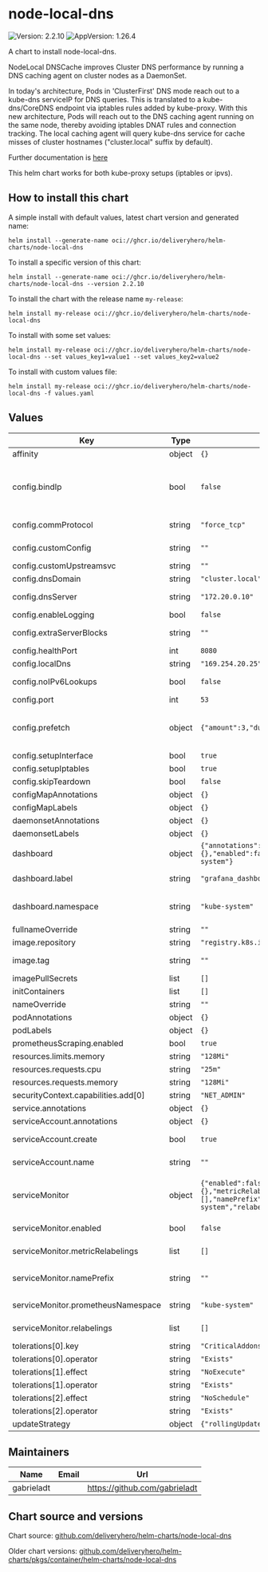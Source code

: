 # node-local-dns

![Version: 2.2.10](https://img.shields.io/badge/Version-2.2.10-informational?style=flat-square) ![AppVersion: 1.26.4](https://img.shields.io/badge/AppVersion-1.26.4-informational?style=flat-square)

A chart to install node-local-dns.

NodeLocal DNSCache improves Cluster DNS performance by running a DNS caching agent on cluster nodes as a DaemonSet.

In today's architecture, Pods in 'ClusterFirst' DNS mode reach out to a kube-dns serviceIP for DNS queries. This is translated to a kube-dns/CoreDNS endpoint via iptables rules added by kube-proxy. With this new architecture, Pods will reach out to the DNS caching agent running on the same node, thereby avoiding iptables DNAT rules and connection tracking. The local caching agent will query kube-dns service for cache misses of cluster hostnames ("cluster.local" suffix by default).

Further documentation is [here](https://kubernetes.io/docs/tasks/administer-cluster/nodelocaldns/)

This helm chart works for both kube-proxy setups (iptables or ipvs).

## How to install this chart

A simple install with default values, latest chart version and generated name:

```console
helm install --generate-name oci://ghcr.io/deliveryhero/helm-charts/node-local-dns
```

To install a specific version of this chart:

```console
helm install --generate-name oci://ghcr.io/deliveryhero/helm-charts/node-local-dns --version 2.2.10
```

To install the chart with the release name `my-release`:

```console
helm install my-release oci://ghcr.io/deliveryhero/helm-charts/node-local-dns
```

To install with some set values:

```console
helm install my-release oci://ghcr.io/deliveryhero/helm-charts/node-local-dns --set values_key1=value1 --set values_key2=value2
```

To install with custom values file:

```console
helm install my-release oci://ghcr.io/deliveryhero/helm-charts/node-local-dns -f values.yaml
```

## Values

| Key | Type | Default | Description |
|-----|------|---------|-------------|
| affinity | object | `{}` |  |
| config.bindIp | bool | `false` | If false, it will bind 0.0.0.0, otherwise dnsServer and localDns will be used. https://github.com/bottlerocket-os/bottlerocket/issues/3711#issuecomment-1907087528 |
| config.commProtocol | string | `"force_tcp"` | Set communication protocol. Options are `prefer_udp` or `force_tcp` |
| config.customConfig | string | `""` | Overrides the generated configuration with specified one. |
| config.customUpstreamsvc | string | `""` | Use a custom upstreamsvc for -upstreamsvc |
| config.dnsDomain | string | `"cluster.local"` | Internal k8s DNS domain |
| config.dnsServer | string | `"172.20.0.10"` | Main coredns service (kube-dns) ip, used on iptables-mode. |
| config.enableLogging | bool | `false` | Set boolean to log DNS requests |
| config.extraServerBlocks | string | `""` | Add extra server blocks to the generated configuration. |
| config.healthPort | int | `8080` | Port used for the health endpoint |
| config.localDns | string | `"169.254.20.25"` |  |
| config.noIPv6Lookups | bool | `false` | If true, return NOERROR when attempting to resolve an IPv6 address |
| config.port | int | `53` | Port used for DNS traffic |
| config.prefetch | object | `{"amount":3,"duration":"30s","enabled":false,"percentage":"20%"}` | If enabled, coredns will prefetch popular items when they are about to be expunged from the cache. https://coredns.io/plugins/cache/ |
| config.setupInterface | bool | `true` |  |
| config.setupIptables | bool | `true` |  |
| config.skipTeardown | bool | `false` |  |
| configMapAnnotations | object | `{}` |  |
| configMapLabels | object | `{}` |  |
| daemonsetAnnotations | object | `{}` |  |
| daemonsetLabels | object | `{}` |  |
| dashboard | object | `{"annotations":{},"enabled":false,"label":"grafana_dashboard","namespace":"kube-system"}` | https://github.com/grafana/helm-charts/blob/main/charts/grafana/README.md |
| dashboard.label | string | `"grafana_dashboard"` | label that grafana sidecar is configured to look for |
| dashboard.namespace | string | `"kube-system"` | namespace where grafana sidecar is configured to look for dashboards. e.g. "monitoring" |
| fullnameOverride | string | `""` |  |
| image.repository | string | `"registry.k8s.io/dns/k8s-dns-node-cache"` |  |
| image.tag | string | `""` | Overrides the image tag whose default is the chart appVersion. |
| imagePullSecrets | list | `[]` |  |
| initContainers | list | `[]` |  |
| nameOverride | string | `""` |  |
| podAnnotations | object | `{}` |  |
| podLabels | object | `{}` |  |
| prometheusScraping.enabled | bool | `true` |  |
| resources.limits.memory | string | `"128Mi"` |  |
| resources.requests.cpu | string | `"25m"` |  |
| resources.requests.memory | string | `"128Mi"` |  |
| securityContext.capabilities.add[0] | string | `"NET_ADMIN"` |  |
| service.annotations | object | `{}` | Annotations to add to the service. |
| serviceAccount.annotations | object | `{}` | Annotations to add to the service account. |
| serviceAccount.create | bool | `true` | Specifies whether a service account should be created. |
| serviceAccount.name | string | `""` | If not set and create is true, a name is generated using the fullname template. |
| serviceMonitor | object | `{"enabled":false,"honorLabels":false,"labels":{},"metricRelabelings":[],"namePrefix":"","path":"/metrics","prometheusNamespace":"kube-system","relabelings":[]}` | https://github.com/prometheus-operator/prometheus-operator/blob/main/Documentation/user-guides/getting-started.md |
| serviceMonitor.enabled | bool | `false` | Ensure that servicemonitor is created, this will disable prometheus annotations |
| serviceMonitor.metricRelabelings | list | `[]` | Metric relabel configs to apply to samples before ingestion. [Metric Relabeling](https://prometheus.io/docs/prometheus/latest/configuration/configuration/#metric_relabel_configs) |
| serviceMonitor.namePrefix | string | `""` | The service monitor name prefix which align with the prometheus operator name, eg.: `kube-prometheus-stack` |
| serviceMonitor.prometheusNamespace | string | `"kube-system"` | The namespace of prometheus where the service monitor should be deployed |
| serviceMonitor.relabelings | list | `[]` | Relabel configs to apply to samples before ingestion. [Relabeling](https://prometheus.io/docs/prometheus/latest/configuration/configuration/#relabel_config) |
| tolerations[0].key | string | `"CriticalAddonsOnly"` |  |
| tolerations[0].operator | string | `"Exists"` |  |
| tolerations[1].effect | string | `"NoExecute"` |  |
| tolerations[1].operator | string | `"Exists"` |  |
| tolerations[2].effect | string | `"NoSchedule"` |  |
| tolerations[2].operator | string | `"Exists"` |  |
| updateStrategy | object | `{"rollingUpdate":{"maxUnavailable":"10%"},"type":"RollingUpdate"}` | DaemonSet update strategy configuration |

## Maintainers

| Name | Email | Url |
| ---- | ------ | --- |
| gabrieladt |  | <https://github.com/gabrieladt> |

## Chart source and versions

Chart source: [github.com/deliveryhero/helm-charts/node-local-dns](https://github.com/deliveryhero/helm-charts/tree/master/stable/node-local-dns)

Older chart versions: [github.com/deliveryhero/helm-charts/pkgs/container/helm-charts/node-local-dns](https://github.com/deliveryhero/helm-charts/pkgs/container/helm-charts%2Fnode-local-dns)

